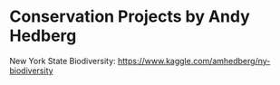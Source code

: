 # Conservation Projects by Andy Hedberg

New York State Biodiversity:
https://www.kaggle.com/amhedberg/ny-biodiversity

